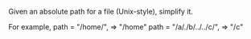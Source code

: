 Given an absolute path for a file (Unix-style), simplify it.

For example,
path = "/home/", => "/home"
path = "/a/./b/../../c/", => "/c"